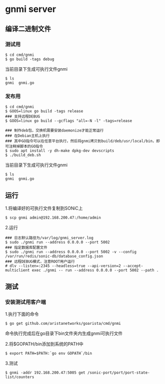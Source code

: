 # gnmi server

## 编译二进制文件

### 测试用
```shell script
$ cd cmd/gnmi
$ go build -tags debug
```

当前目录下生成可执行文件gnmi
```shell script
$ ls
gnmi  gnmi.go
```

### 发布用
```shell script
$ cd cmd/gnmi
$ GOOS=linux go build -tags release
### 支持远程DEBUG
$ GOOS=linux go build --gcflags "all=-N -l" -tags=release

### 制作deb包，交换机需要安装daemonize才能正常运行
### 在Debian主机上执行
### 其中GO指令可以在任意平台执行，然后将gnmi拷贝到build/deb/usr/local/bin，即可注释掉脚本的GO指令
$ sudo apt install -y dh-make dpkg-dev devscripts
$ ./build_deb.sh
```

当前目录下生成可执行文件gnmi
```shell script
$ ls 
gnmi  gnmi.go
```

## 运行

1.将编译好的可执行文件复制到SONiC上
```shell script
$ scp gnmi admin@192.168.200.47:/home/admin
```

2.运行
```shell script
### 日志默认路径为/var/log/gnmi_server.log
$ sudo ./gnmi run --address 0.0.0.0 --port 5002
### 指定数据库配置文件
$ sudo ./gnmi run --address 0.0.0.0 --port 5002 -v --config /var/run/redis/sonic-db/database_config.json
### 远程DEBUG模式，注意ROOT用户运行
# dlv --listen=:2345 --headless=true --api-version=2 --accept-multiclient exec ./gnmi -- run --address 0.0.0.0 --port 5002 --path .
```

## 测试

### 安装测试用客户端
1.执行下面的命令
```shell script
$ go get github.com/aristanetworks/goarista/cmd/gnmi
```
命令执行完成后在go目录下bin文件夹内生成gnmi可执行文件

2.将$GOPATH/bin添加到系统的PATH中
```shell script
$ export PATH=$PATH:`go env GOPATH`/bin
```

3.测试
```shell script
$ gnmi -addr 192.168.200.47:5005 get /sonic-port/port/port-state-list/counters
```

